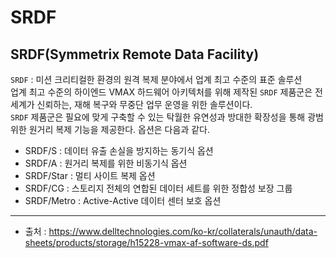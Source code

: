 
# SRDF
## SRDF(Symmetrix Remote Data Facility)
`SRDF` : 미션 크리티컬한 환경의 원격 복제 분야에서 업계 최고 수준의 표준 솔루션
<br/>
업계 최고 수준의 하이엔드 VMAX 하드웨어 아키텍처를 위해 제작된 `SRDF` 제품군은 전 세계가 신뢰하는, 재해 복구와 무중단 업무 운영을 위한 솔루션이다.
<br/>
`SRDF` 제품군은 필요에 맞게 구축할 수 있는 탁월한 유연성과 방대한 확장성을 통해 광범위한 원거리 복제 기능을 제공한다. 옵션은 다음과 같다.
* SRDF/S : 데이터 유출 손실을 방지하는 동기식 옵션
* SRDF/A : 원거리 복제를 위한 비동기식 옵션
* SRDF/Star : 멀티 사이트 복제 옵션
* SRDF/CG : 스토리지 전체의 연합된 데이터 세트를 위한 정합성 보장 그룹
* SRDF/Metro : Active-Active 데이터 센터 보호 옵션

---

* 출처 : https://www.delltechnologies.com/ko-kr/collaterals/unauth/data-sheets/products/storage/h15228-vmax-af-software-ds.pdf

